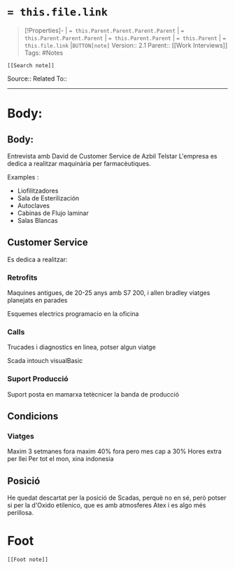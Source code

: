 # `= this.file.link`
>[!Properties]- | `= this.Parent.Parent.Parent.Parent` |  `= this.Parent.Parent.Parent` | `= this.Parent.Parent` | `= this.Parent` | `= this.file.link` |`BUTTON[note]` 
>Version:: 2.1
>Parent:: [[Work Interviews]]
>Tags: #Notes
```meta-bind-embed
[[Search note]]
```
Source::
Related To::
***
# Body:

## Body:


Entrevista amb David de Customer Service de Azbil Telstar
L'empresa es dedica a realitzar maquinària per farmacèutiques.

Examples :
- Liofilitzadores
- Sala de Esterilización
- Autoclaves
- Cabinas de Flujo laminar
- Salas Blancas

## Customer Service 

Es dedica a realitzar: 

### Retrofits 

Maquines antigues, de 20-25  anys amb S7 200, i allen bradley
viatges planejats en parades 

Esquemes electrics programacio en la oficina 

### Calls
Trucades i diagnostics en linea, potser algun viatge

Scada intouch visualBasic 

### Suport Producció

Suport posta en mamarxa tetècnicer la banda de producció


 

## Condicions 

### Viatges
Maxim 3 setmanes fora 
maxim 40% fora pero mes cap a 30%
Hores extra per llei
Per tot el mon, xina indonesia 


## Posició

He quedat descartat per la posició de Scadas, perquè no en sé, però potser si per la d'Oxido etilenico, que es amb atmosferes Atex i es algo més perillosa. 








# Foot
```meta-bind-embed
[[Foot note]]
``` 